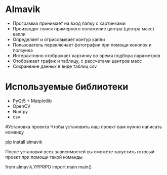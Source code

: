 # Almavik

- Программа принимает на вход папку с картинками
- Производит поиск примерного положение центра (центра масс) капли
- Определяет и отрисовывает контур капли
- Пользователь переключает фотографии при помощи конопок и ползунка
- Интерактивно отображает картинку во время подбора параметров
- Отображает график и таблицу, с рассчетами центров масс 
- Сохранение данных в виде таблиц csv

# Используемые библиотеки

- PyQt5 + Matplotlib 
- OpenCV
- Numpy
- csv

#Установка проекта
Чтобы установить наш проект вам нужно написать команду

pip install almavik

После установки всех зависимостей вы сможете запустить готовый проект при помощи такой команды

from almavik.YPPRPO import main
main()
